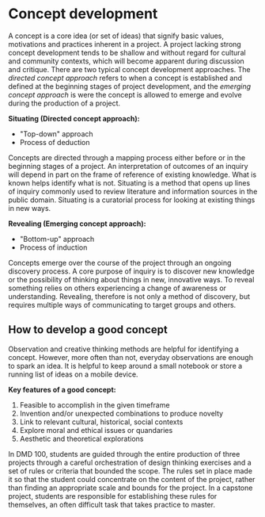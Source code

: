 # Concept development

A concept is a core idea \(or set of ideas\) that signify basic values, motivations and practices inherent in a project. A project lacking strong concept development tends to be shallow and without regard for cultural and community contexts, which will become apparent during discussion and critique. There are two typical concept development approaches. The _directed concept approach_ refers to when a concept is established and defined at the beginning stages of project development, and the _emerging concept approach_ is were the concept is allowed to emerge and evolve during the production of a project.

**Situating \(Directed concept approach\):**

* "Top-down" approach
* Process of deduction

Concepts are directed through a mapping process either before or in the beginning stages of a project. An interpretation of outcomes of an inquiry will depend in part on the frame of reference of existing knowledge. What is known helps identify what is not. Situating is a method that opens up lines of inquiry commonly used to review literature and information sources in the public domain. Situating is a curatorial process for looking at existing things in new ways.

**Revealing \(Emerging concept approach\):**

* "Bottom-up" approach
* Process of induction

Concepts emerge over the course of the project through an ongoing discovery process. A core purpose of inquiry is to discover new knowledge or the possibility of thinking about things in new, innovative ways. To reveal something relies on others experiencing a change of awareness or understanding. Revealing, therefore is not only a method of discovery, but requires multiple ways of communicating to target groups and others.

## How to develop a good concept

Observation and creative thinking methods are helpful for identifying a concept. However, more often than not, everyday observations are enough to spark an idea. It is helpful to keep around a small notebook or store a running list of ideas on a mobile device.

**Key features of a good concept:**

1. Feasible to accomplish in the given timeframe
2. Invention and/or unexpected combinations to produce novelty 
3. Link to relevant cultural, historical, social contexts
4. Explore moral and ethical issues or quandaries
5. Aesthetic and theoretical explorations

In DMD 100, students are guided through the entire production of three projects through a careful orchestration of design thinking exercises and a set of rules or criteria that bounded the scope. The rules set in place made it so that the student could concentrate on the content of the project, rather than finding an appropriate scale and bounds for the project. In a capstone project, students are responsible for establishing these rules for themselves, an often difficult task that takes practice to master.

